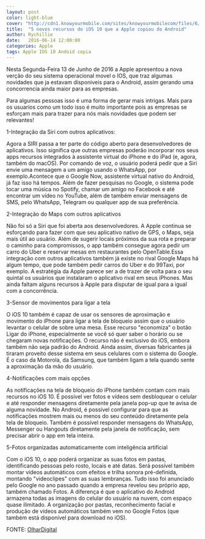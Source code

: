 ```yaml
---
layout: post
color: light-blue
cover: "http://cdn1.knowyourmobile.com/sites/knowyourmobilecom/files/6/72/Android-versus-iOS.jpg"
title:  "5 novos recursos do iOS 10 que a Apple copiou do Android"
author: Rychillie
date:   2016-06-14 12:00:00
categories: Apple
tags: Apple IOS 10 Andoid copia
---
```

Nesta Segunda-Feira 13 de Junho de 2016 a Apple apresentou a nova verção do seu sistema operacional movel o IOS, que traz algumas novidades que ja estavam disponiveis para o Android, assim gerando uma concorrencia ainda maior para as empresas.

Para algumas pessoas isso é uma forma de gerar mais intrigas. Mais para os usuarios como um todo isso é muito importante pois as empresas se esforçam mais para trazer para nós mais novidades que podem ser relevantes!

1-Integração da Siri com outros aplicativos:

Agora a SIRI passa a ter parte do código aberto para desenvolvedores de aplicativos. Isso significa que outras empresas poderão incorporar nos seus apps recursos integrados à assistente virtual do iPhone e do iPad (e, agora, também do macOS). Por comando de voz, o usuário poderá pedir que a Siri envie uma mensagem a um amigo usando o WhatsApp, por exemplo.Acontece que o Google Now, assistente virtual nativo do Android, já faz isso há tempos. Além de fazer pesquisas no Google, o sistema pode tocar uma música no Spotify, chamar um amigo no Facebook e até encontrar um vídeo no YouTube, além de também enviar mensagens de SMS, pelo WhatsApp, Telegram ou qualquer app de sua preferência.

2-Integração do Maps com outros aplicativos

Não foi só a Siri que foi aberta aos desenvolvedores. A Apple continua se esforçando para fazer com que seu aplicativo nativo de GPS, o Maps, seja mais útil ao usuário. Além de sugerir locais próximos da sua rota e preparar o caminho para compromissos, o app também consegue agora pedir um carro do Uber e reservar mesas em restaurantes pelo OpenTable.Essa integração com outros aplicativos também já existe no rival Google Maps há algum tempo, que pode também pedir carros do Uber e do 99Taxi, por exemplo. A estratégia da Apple parece ser a de trazer de volta para o seu quintal os usuários que instalaram o aplicativo rival em seus iPhones. Mas ainda faltam alguns recursos à Apple para disputar de igual para a igual com a concorrência.

3-Sensor de movimentos para ligar a tela

O iOS 10 também é capaz de usar os sensores de aproximação e movimento do iPhone para ligar a tela de bloqueio assim que o usuário levantar o celular de sobre uma mesa. Esse recurso "economiza" o botão Ligar do iPhone, especialmente se você só quer saber o horário ou se chegaram novas notificações. O recurso não é exclusivo do iOS, embora também não seja padrão do Android. Ainda assim, diversas fabricantes já tiraram proveito desse sistema em seus celulares com o sistema do Google. É o caso da Motorola, da Samsung, que também ligam a tela quando sente a aproximação da mão do usuário.

4-Notificações com mais opções

As notificações na tela de bloqueio do iPhone também contam com mais recursos no iOS 10. É possível ver fotos e vídeos sem desbloquear o celular e até responder mensagens diretamente pela janela pop-up que te avisa de alguma novidade. No Android, é possível configurar para que as notificações mostrem mais ou menos do seu conteúdo diretamente pela tela de bloqueio. Também é possível responder mensagens do WhatsApp, Messenger ou Hangouts diretamente pela janela de notificação, sem precisar abrir o app em tela inteira.

5-Fotos organizadas automaticamente com inteligência artificial

Com o iOS 10, o app poderá organizar as suas fotos em pastas, identificando pessoas pelo rosto, locais e até datas. Será possível também montar vídeos automáticos com efeitos e trilha sonora pré-definida, montando "videoclipes" com as suas lembranças. Tudo isso foi anunciado pelo Google no ano passado quando a empresa revelou seu próprio app, também chamado Fotos. A diferença é que o aplicativo do Android armazena todas as imagens do celular do usuário na nuvem, com espaço quase ilimitado. A organização por pastas, reconhecimento facial e produção de vídeos automáticos também vem no Google Fotos (que também está disponível para download no iOS).

FONTE: <a href="http://olhardigital.uol.com.br/noticia/5-novos-recursos-do-ios-10-que-a-apple-copiou-do-android/59307">OlharDigital</a>
<script async src="//pagead2.googlesyndication.com/pagead/js/adsbygoogle.js"></script>
<!-- Final_texto_okgnow -->
<ins class="adsbygoogle"
     style="display:block"
     data-ad-client="ca-pub-7837358846130941"
     data-ad-slot="9265933715"
     data-ad-format="auto"></ins>
<script>
(adsbygoogle = window.adsbygoogle || []).push({});
</script>
